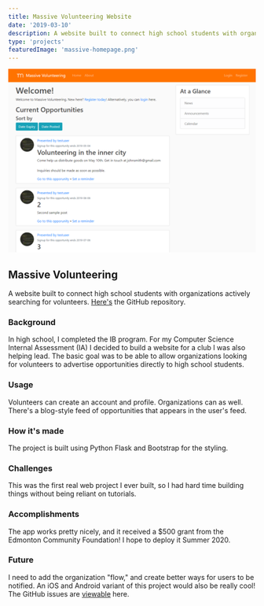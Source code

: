 ```yaml
---
title: Massive Volunteering Website
date: '2019-03-10'
description: A website built to connect high school students with organizations actively searching for volunteers.
type: 'projects'
featuredImage: 'massive-homepage.png'
---
```


![Massive Volunteering app main screen](./massive-homepage.png 'Massive Volunteering app main screen')

## Massive Volunteering

A website built to connect high school students with organizations actively searching for volunteers. [Here's](https://github.com/michaelfromyeg/Massive-Volunteering) the GitHub repository.

### Background

In high school, I completed the IB program. For my Computer Science Internal Assessment (IA) I decided to build a website for a club I was also helping lead. The basic goal was to be able to allow organizations looking for volunteers to advertise opportunities directly to high school students.

### Usage

Volunteers can create an account and profile. Organizations can as well. There's a blog-style feed of opportunities that appears in the user's feed.

### How it's made

The project is built using Python Flask and Bootstrap for the styling.

### Challenges

This was the first real web project I ever built, so I had hard time building things without being reliant on tutorials.

### Accomplishments

The app works pretty nicely, and it received a \$500 grant from the Edmonton Community Foundation! I hope to deploy it Summer 2020.

### Future

I need to add the organization "flow," and create better ways for users to be notified. An iOS and Android variant of this project would also be really cool! The GitHub issues are [viewable](https://github.com/michaelfromyeg/Massive-Volunteering/issues) here.
